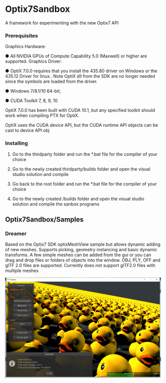 # Optix7Sandbox

A framework for experimenting with the new Optix7 API

### Prerequisites

Graphics Hardware:

● All NVIDIA GPUs of Compute Capability 5.0 (Maxwell) or higher are supported.
Graphics Driver:

● OptiX 7.0.0 requires that you install the 435.80 driver on Windows or the 435.12 Driver for linux.. Note
OptiX dll from the SDK are no longer needed since the symbols are loaded from the driver.

● Windows 7/8.1/10 64-bit; 

● CUDA Toolkit 7, 8, 9, 10

OptiX 7.0.0 has been built with CUDA 10.1, but any specified toolkit should work when compiling PTX for OptiX.

OptiX uses the CUDA device API, but the CUDA runtime API objects can be cast to device API obj

### Installing

1. Go to the thirdparty folder and run the *.bat file for the compiler of your choice

2. Go to the newly created thirdparty/builds folder and  open the visual studio solution and compile

3. Go back to the root folder and run the *.bat file for the compiler of your choice

4. Go to the newly created /builds folder and open the visual studio solution and compile the sanbox programs

## Optix7Sandbox/Samples

### Dreamer

Based on the Optix7 SDK optixMeshView sample but allows dynamic adding of new meshes. Supports picking, geometry instancing and basic dynamic transforms. A few simple meshes can be added from the gui or you can drag and drop files or folders of objects into the window. OBJ, PLY, OFF and glTF 2.0 files are supported. Currently does not support glTF2.0 files with multiple meshes 

![Viewer screen grab](https://github.com/Hurleyworks/Optix7Sandbox/blob/master/resources/Common/sample_screen_grabs/Dreamer.png)


